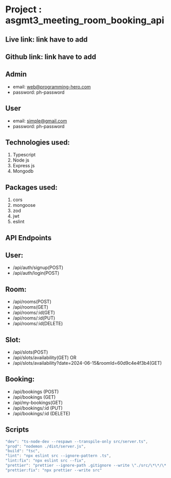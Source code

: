 # Project : asgmt3_meeting_room_booking_api

## Live link: link have to add

## Github link: link have to add

## Admin

- email: web@programming-hero.com
- password: ph-password

## User

- email: simple@gmail.com
- password: ph-password

## Technologies used:

1. Typescript
2. Node js
3. Express js
4. Mongodb

## Packages used:

1. cors
2. mongoose
3. zod
4. jwt
5. eslint

## API Endpoints

## User:

- /api/auth/signup(POST)
- /api/auth/login(POST)

## Room:

- /api/rooms(POST)
- /api/rooms(GET)
- /api/rooms/:id(GET)
- /api/rooms/:id(PUT)
- /api/rooms/:id(DELETE)

## Slot:

- /api/slots(POST)
- /api/slots/availability(GET)
  OR
- /api/slots/availability?date=2024-06-15&roomId=60d9c4e4f3b4(GET)

## Booking:

- /api/bookings (POST)
- /api/bookings (GET)
- /api/my-bookings(GET)
- /api/bookings/:id (PUT)
- /api/bookings/:id (DELETE)

## Scripts

```js
"dev": "ts-node-dev --respawn --transpile-only src/server.ts",
"prod": "nodemon ./dist/server.js",
"build": "tsc",
"lint": "npx eslint src --ignore-pattern .ts",
"lint:fix": "npx eslint src --fix",
"prettier": "prettier --ignore-path .gitignore --write \"./src/\*\*/\*.+(js|ts|json)\"",
"prettier:fix": "npx prettier --write src"
```
